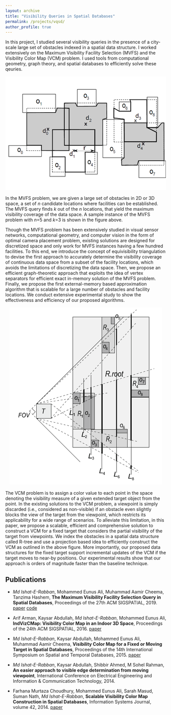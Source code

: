 ```yaml
---
layout: archive
title: "Visibility Queries in Spatial Databases"
permalink: /projects/vqsd/
author_profile: true
---
```


In this project, I studied several visibility queries in the presence of a city-scale large set of obstacles indexed in a spatial data structure. I worked extensively on the Maximum Visibility Facility Selection (MVFS) and the Visibility Color Map (VCM) problem. I used tools from computational geometry, graph theory, and spatial databases to efficiently solve these qeuries. 

<p align="center" width="500">
  <img src="/images/mvfs.png" />
</p> 

In the MVFS problem, we are given a large set of obstacles in 2D or 3D space, a set of *n* candidate locations where facilities can be established. The MVFS query finds *k* out of the *n* locations, that yield the maximum visibility coverage of the data space. A sample instance of the MVFS problem with *n*=5 and *k*=3 is shown in the figure above. 

Though the MVFS problem has been extensively studied in visual sensor networks, computational geometry, and computer vision in the form of optimal camera placement problem, existing solutions are designed for discretized space and only work for MVFS instances having a few hundred facilities. To this end, we introduce the concept of equivisibility triangulation to devise the first approach to accurately determine the visibility coverage of continuous data space from a subset of the facility locations, which avoids the limitations of discretizing the data space. Then, we propose an efficient graph-theoretic approach that exploits the idea of vertex separators for efficient exact in-memory solution of the MVFS problem. Finally, we propose the first external-memory based approximation algorithm that is scalable for a large number of obstacles and facility locations. We conduct extensive experimental study to show the effectiveness and efficiency of our proposed algorithms.

<p align="center" width="500">
  <img src="/images/vcm.png" />
</p> 

The VCM problem is to assign a color value to each point in the space denoting the visibility measure of a given extended target object from the point. In the existing solutions to the VCM problem, a viewpoint is simply discarded (i.e., considered as non-visible) if an obstacle even slightly blocks the view of the target from the viewpoint, which restricts its applicability for a wide range of scenarios. To alleviate this limitation, in this paper, we propose a scalable, efficient and comprehensive solution to construct a VCM for a fixed target that considers the partial visibility of the target from viewpoints. We index the obstacles in a spatial data structure called R-tree and use a projection based idea to efficiently construct the VCM as outlined in the above figure. More importantly, our proposed data structures for the fixed target support incremental updates of the VCM if the target moves to near-by positions. Our experimental results show that our approach is orders of magnitude faster than the baseline technique.



Publications
----

- *Md Ishat-E-Rabban*, Mohammed Eunus Ali, Muhammad Aamir Cheema, Tanzima Hashem, **The Maximum Visibility Facility Selection Query in Spatial Databases**, Proceedings of the 27th ACM SIGSPATIAL, 2019.
[paper](https://ieranik.github.io/files/mvfs.pdf)
[code](https://github.com/ieranik/mvfs)

- Arif Arman, Kaysar Abdullah, *Md Ishat-E-Rabban*, Mohammed Eunus Ali, **IndVizCMap: Visibility Color Map in an Indoor 3D Space**, Proceedings of the 24th ACM SIGSPATIAL, 2016.
[paper](https://ieranik.github.io/files/indvizcmap.pdf)

- *Md Ishat-E-Rabban*, Kaysar Abdullah, Mohammed Eunus Ali, Muhammad Aamir Cheema, **Visibility Color Map for a Fixed or Moving Target in Spatial Databases**, Proceedings of the 14th International Symposium on Spatial and Temporal Databases, 2015.
[paper](https://ieranik.github.io/files/mvcm.pdf)

- *Md Ishat-E-Rabban*, Kaysar Abdullah, Shibbir Ahmed, M Sohel Rahman, **An easier approach to visible edge determination from moving viewpoint**, International Conference on Electrical Engineering and Information & Communication Technology, 2014.

- Farhana Murtaza Choudhury, Mohammed Eunus Ali, Sarah Masud, Suman Nath, *Md Ishat-E-Rabban*, **Scalable Visibility Color Map Construction in Spatial Databases**, Information Systems Journal, volume 42, 2014.
[paper](https://ieranik.github.io/files/vcm.pdf)



